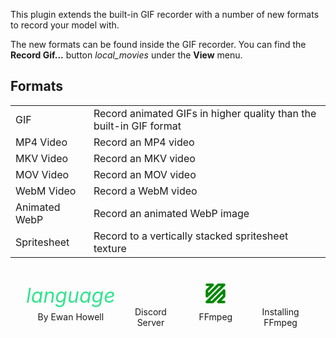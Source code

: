 <div id="about-content">
  <p>This plugin extends the built-in GIF recorder with a number of new formats to record your model with.</p>
  <p>The new formats can be found inside the GIF recorder. You can find the <strong>Record Gif...</strong> button <i class="icon material-icons" style="translate:0 5px">local_movies</i> under the <strong>View</strong> menu.</p>
  <h2>Formats</h2>
  <table>
    <tr>
      <td>GIF</td>
      <td>Record animated GIFs in higher quality than the built-in GIF format</td>
    </tr>
    <tr>
      <td>MP4 Video</td>
      <td>Record an MP4 video</td>
    </tr>
    <tr>
      <td>MKV Video</td>
      <td>Record an MKV video</td>
    </tr>
    <tr>
      <td>MOV Video</td>
      <td>Record an MOV video</td>
    </tr>
    <tr>
      <td>WebM Video</td>
      <td>Record a WebM video</td>
    </tr>
    <tr>
      <td>Animated WebP</td>
      <td>Record an animated WebP image</td>
    </tr>
    <tr>
      <td>Spritesheet</td>
      <td>Record to a vertically stacked spritesheet texture</td>
    </tr>
  </table>
</div>
<style>
  .about {
    height: 100%;
    display: flex;
    flex-direction: column;
    justify-content: space-between;
  }
  .about table {
    width: 100%;
    border-collapse: collapse;
  }
  .about tr:first-child td {
    border-top: none;
  }
  .about td:first-child {
    font-weight: 700;
  }
  #about {
    display: none;
  }
  #about-content {
    overflow-y: auto;
    min-height: 128px;
  }
  #about-markdown-links > a {
    display: flex;
    flex-direction: column;
    align-items: center;
    gap: 5px;
    padding: 5px;
    text-decoration: none;
    flex-grow: 1;
    flex-basis: 0;
    color: var(--color-subtle_text);
    text-align: center;
  }
  #about-markdown-links > a:hover {
    background-color: var(--color-accent);
    color: var(--color-light);
  }
  #about-markdown-links > a > i {
    font-size: 32px;
    width: 100%;
    max-width: initial;
    height: 32px;
    text-align: center;
  }
  #about-markdown-links > a:hover > i {
    color: var(--color-light) !important;
  }
  #about-markdown-links > a > p {
    flex: 1;
    display: flex;
    align-items: center;
    margin: 0;
  }
</style>
<div id="about-markdown-links" style="display:flex;justify-content:space-around;margin:20px 20px 0">
  <a href="https://ewanhowell.com/">
    <i class="material-icons icon" style="color:rgb(51, 227, 142)">language</i>
    <p>By Ewan Howell</p>
  </a>
  <a href="https://discord.ewanhowell.com/">
    <i class="fa_big icon fab fa-discord" style="color:rgb(114, 127, 255)"></i>
    <p>Discord Server</p>
  </a>
  <a href="https://ffmpeg.org/download.html">
    <svg height="32" viewBox="0 0 70 70"><path fill="none" stroke="#008700" stroke-width="9" stroke-linecap="round" stroke-linejoin="round" d="M5 5h20L5 25v20L45 5h20L5 65h20l40-40v20L45 65h20"/></svg>
    <p>FFmpeg</p>
  </a>
  <a href="https://youtu.be/jZLqNocSQDM">
    <i class="fa_big icon fab fa-youtube" style="color:rgb(255, 68, 68)"></i>
    <p>Installing FFmpeg</p>
  </a>
</div>
